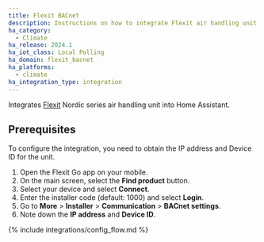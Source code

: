 ```yaml
---
title: Flexit BACnet
description: Instructions on how to integrate Flexit air handling unit into Home Assistant.
ha_category:
  - Climate
ha_release: 2024.1
ha_iot_class: Local Polling
ha_domain: flexit_bacnet
ha_platforms:
  - climate
ha_integration_type: integration
---
```


Integrates [Flexit](https://www.flexit.no/en/) Nordic series air handling unit into Home Assistant.

## Prerequisites

To configure the integration, you need to obtain the IP address and Device ID for the unit.

1. Open the Flexit Go app on your mobile.
2. On the main screen, select the **Find product** button.
3. Select your device and select **Connect**.
4. Enter the installer code (default: 1000) and select **Login**.
5. Go to **More** > **Installer** > **Communication**  > **BACnet settings**.
6. Note down the **IP address** and **Device ID**.

{% include integrations/config_flow.md %}
